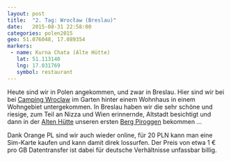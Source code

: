 ```yaml
---
layout: post
title:  "2. Tag: Wrocław (Breslau)"
date:   2015-08-31 22:58:00
categories: polen2015
geo: 51.076048, 17.089354
markers:
 - name: Kurna Chata (Alte Hütte)
   lat: 51.113140
   lng: 17.031769
   symbol: restaurant
---
```


Heute sind wir in Polen angekommen, und zwar in Breslau. Hier sind wir bei bei 
[Camping Wroclaw](http://www.camping-wroclaw.pl) im Garten hinter einem Wohnhaus in einem Wohngebiet untergekommen. 
In Breslau haben wir die sehr schöne und riesige, zum Teil an Nizza und Wien erinnernde, Altstadt besichtigt und dann 
in der [Alten Hütte](http://www.kurnachata.pl) unseren ersten 
[Berg Piroggen](https://twitter.com/coderbyheart/status/638441715456704513) bekommen …

Dank Orange PL sind wir auch wieder online, für 20 PLN kann man eine Sim-Karte kaufen und kann damit direk lossurfen. 
Der Preis von etwa 1 € pro GB Datentransfer ist dabei für deutsche Verhältnisse unfassbar billig.
